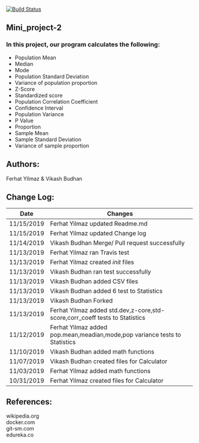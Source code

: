 [![Build Status](https://travis-ci.com/FerhatYilmaz1986/calculator.svg?branch=master)](https://travis-ci.com/FerhatYilmaz1986/calculator)

## Mini_project-2  
  
### In this project, our program calculates the following:

* Population Mean
* Median
* Mode
* Population Standard Deviation
* Variance of population proportion
* Z-Score
* Standardized score
* Population Correlation Coefficient
* Confidence Interval
* Population Variance
* P Value
* Proportion
* Sample Mean
* Sample Standard Deviation
* Variance of sample proportion  
  
## Authors:  
 Ferhat Yilmaz & Vikash Budhan  
 
## Change Log:
|  Date  | Changes  |  
|---|---|
|  11/15/2019 | Ferhat Yilmaz updated Readme.md|
|  11/15/2019 | Ferhat Yilmaz updated Change log|
|  11/14/2019 | Vikash Budhan Merge/ Pull request successfully|
|  11/13/2019 | Ferhat Yilmaz ran Travis test|
|  11/13/2019 | Ferhat Yilmaz created _init_ files|
|  11/13/2019 | Vikash Budhan ran test successfully|
|  11/13/2019 | Vikash Budhan added CSV files|
|  11/13/2019 | Vikash Budhan added 6 test to Statistics|
|  11/13/2019 | Vikash Budhan Forked |
|  11/13/2019 | Ferhat Yilmaz added std.dev,z-core,std-score,corr_coeff tests to Statistics|
|  11/12/2019 | Ferhat Yilmaz added pop.mean,meadian,mode,pop variance tests to Statistics|
|  11/10/2019 | Vikash Budhan added math functions|
|  11/07/2019 | Vikash Budhan created files for Calculator|
|  11/03/2019 | Ferhat Yilmaz added math functions|
|  10/31/2019 | Ferhat Yilmaz created files for Calculator|

   
 ## References:  
 wikipedia.org  
 docker.com  
 git-sm.com  
 edureka.co   
